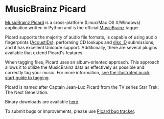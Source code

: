 MusicBrainz Picard
==================

[MusicBrainz Picard](http://musicbrainz.org/doc/MusicBrainz_Picard) is a cross-platform (Linux/Mac OS X/Windows) application written in Python and is the official [MusicBrainz](http://musicbrainz.org) tagger.

Picard supports the majority of audio file formats, is capable of using audio fingerprints ([AcoustIDs](http://musicbrainz.org/doc/AcoustID)), performing CD lookups and [disc ID](http://musicbrainz.org/doc/Disc_ID) submissions, and it has excellent Unicode support. Additionally, there are several plugins available that extend Picard's features.

When tagging files, Picard uses an album-oriented approach. This approach allows it to utilize the MusicBrainz data as effectively as possible and correctly tag your music. For more information, [see the illustrated quick start guide to tagging](http://musicbrainz.org/doc/How_To_Tag_Files_With_Picard).

Picard is named after Captain Jean-Luc Picard from the TV series Star Trek: The Next Generation.

Binary downloads are available [here](http://musicbrainz.org/doc/MusicBrainz_Picard).

To submit bugs or improvements, please use [Picard bug tracker](http://tickets.musicbrainz.org/browse/PICARD).
